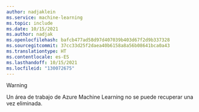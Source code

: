 ```yaml
---
author: nadjaklein
ms.service: machine-learning
ms.topic: include
ms.date: 10/15/2021
ms.author: nadjak
ms.openlocfilehash: bafcb477ad58d97d407039b403d67f2d9b337328
ms.sourcegitcommit: 37cc33d25f2daea40b6158a8a56b08641bca0a43
ms.translationtype: HT
ms.contentlocale: es-ES
ms.lasthandoff: 10/15/2021
ms.locfileid: "130072675"
---
```

> [!WARNING]
> Un área de trabajo de Azure Machine Learning no se puede recuperar una vez eliminada.
